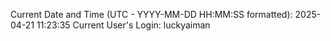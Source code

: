 Current Date and Time (UTC - YYYY-MM-DD HH:MM:SS formatted): 2025-04-21 11:23:35
Current User's Login: luckyaiman

